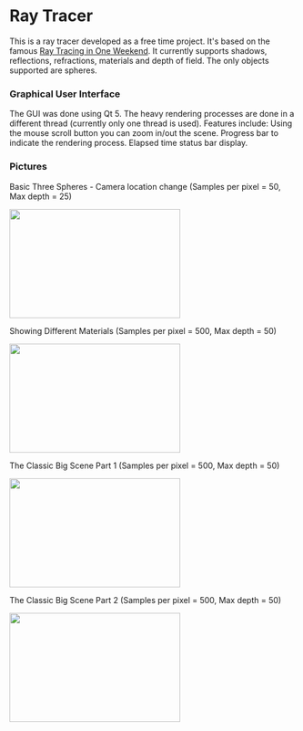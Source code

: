 # Ray Tracer

This is a ray tracer developed as a free time project. It's based on the famous [Ray Tracing in One Weekend][web1]. It currently supports shadows, reflections, refractions, materials and depth of field. The only objects supported are spheres.

### Graphical User Interface

The GUI was done using Qt 5. The heavy rendering processes are done in a different thread (currently only one thread is used). Features include: Using the mouse scroll button you can zoom in/out the scene. Progress bar to indicate the rendering process. Elapsed time status bar display.

### Pictures

Basic Three Spheres - Camera location change (Samples per pixel = 50, Max depth = 25)

<img src="https://user-images.githubusercontent.com/46170128/109387683-e080cc00-78d0-11eb-99d0-fcfe4c05bc7c.png" width="300" height="191">

Showing Different Materials (Samples per pixel = 500, Max depth = 50)

<img src="https://user-images.githubusercontent.com/46170128/109387697-f2fb0580-78d0-11eb-814d-92fb9b3f14ff.png" width="300" height="191">

The Classic Big Scene Part 1 (Samples per pixel = 500, Max depth = 50)

<img src="https://user-images.githubusercontent.com/46170128/109387700-f55d5f80-78d0-11eb-8ee3-e2cd04b52860.png" width="300" height="191">

The Classic Big Scene Part 2 (Samples per pixel = 500, Max depth = 50)

<img src="https://user-images.githubusercontent.com/46170128/109387701-f68e8c80-78d0-11eb-9971-cdd9ef4cbb3c.png" width="300" height="191">

[web1]:            https://raytracing.github.io/books/RayTracingInOneWeekend.html

